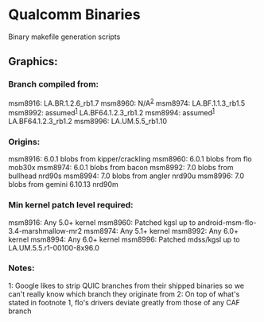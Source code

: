 # Qualcomm Binaries
Binary makefile generation scripts

## Graphics:
### Branch compiled from:
msm8916: LA.BR.1.2.6_rb1.7
msm8960: N/A<sup>[2](#floEGL)</sup>
msm8974: LA.BF.1.1.3_rb1.5
msm8992: assumed<sup>[1](#googleEGL)</sup> LA.BF64.1.2.3_rb1.2
msm8994: assumed<sup>[1](#googleEGL)</sup> LA.BF64.1.2.3_rb1.2
msm8996: LA.UM.5.5_rb1.10
### Origins:
msm8916: 6.0.1 blobs from kipper/crackling
msm8960: 6.0.1 blobs from flo mob30x
msm8974: 6.0.1 blobs from bacon
msm8992: 7.0 blobs from bullhead nrd90s
msm8994: 7.0 blobs from angler nrd90u
msm8996: 7.0 blobs from gemini 6.10.13 nrd90m
### Min kernel patch level required:
msm8916: Any 5.0+ kernel
msm8960: Patched kgsl up to android-msm-flo-3.4-marshmallow-mr2
msm8974: Any 5.1+ kernel
msm8992: Any 6.0+ kernel
msm8994: Any 6.0+ kernel
msm8996: Patched mdss/kgsl up to LA.UM.5.5.r1-00100-8x96.0

### Notes:
<a name="googleEGL">1</a>: Google likes to strip QUIC branches from their shipped binaries so we can't really know which branch they originate from
<a name="floEGL">2</a>: On top of what's stated in footnote 1, flo's drivers deviate greatly from those of any CAF branch
